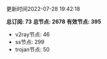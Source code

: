更新时间2022-07-28 19:42:18

**总订阅: 73**
**总节点: 2678**
**有效节点: 395**
- v2ray节点: 46
- ss节点: 299
- trojan节点: 50
